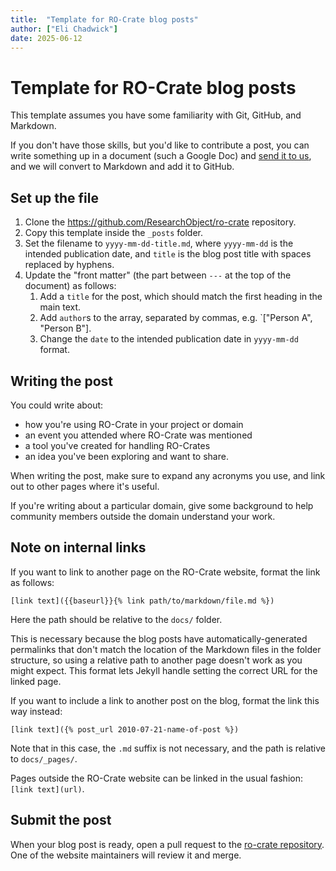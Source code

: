 ```yaml
---
title:  "Template for RO-Crate blog posts"
author: ["Eli Chadwick"]
date: 2025-06-12
---
```


# Template for RO-Crate blog posts

This template assumes you have some familiarity with Git, GitHub, and Markdown.

If you don't have those skills, but you'd like to contribute a post, you can write something up in a document (such a Google Doc) and [send it to us](../pages/community/community.md#contact-us), and we will convert to Markdown and add it to GitHub.

## Set up the file

1. Clone the https://github.com/ResearchObject/ro-crate repository.
1. Copy this template inside the `_posts` folder.
1. Set the filename to `yyyy-mm-dd-title.md`, where `yyyy-mm-dd` is the intended publication date, and `title` is the blog post title with spaces replaced by hyphens.
2. Update the "front matter" (the part between `---` at the top of the document) as follows:
    1. Add a `title` for the post, which should match the first heading in the main text.
    1. Add `author`s to the array, separated by commas, e.g. `["Person A", "Person B"].
    1. Change the `date` to the intended publication date in `yyyy-mm-dd` format.

## Writing the post

You could write about:
* how you're using RO-Crate in your project or domain
* an event you attended where RO-Crate was mentioned
* a tool you've created for handling RO-Crates
* an idea you've been exploring and want to share.

When writing the post, make sure to expand any acronyms you use, and link out to other pages where it's useful.

If you're writing about a particular domain, give some background to help community members outside 
the domain understand your work.


## Note on internal links

If you want to link to another page on the RO-Crate website, format the link as follows:

```
[link text]({{baseurl}}{% link path/to/markdown/file.md %})
```

Here the path should be relative to the `docs/` folder.

This is necessary because the blog posts have automatically-generated permalinks that don't match the location of the Markdown files in the folder structure, so using a relative path to another page doesn't work as you might expect. This format lets Jekyll handle setting the correct URL for the linked page.

If you want to include a link to another post on the blog, format the link this way instead:

```
[link text]({% post_url 2010-07-21-name-of-post %})
```

Note that in this case, the `.md` suffix is not necessary, and the path is relative to `docs/_pages/`.

Pages outside the RO-Crate website can be linked in the usual fashion: `[link text](url)`.

## Submit the post

When your blog post is ready, open a pull request to the [ro-crate repository](https://github.com/ResearchObject/ro-crate). One of the website maintainers will review it and merge.

